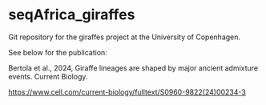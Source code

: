 # seqAfrica_giraffes
Git repository for the giraffes project at the University of Copenhagen.

See below for the publication:

Bertola et al., 2024, Giraffe lineages are shaped by major ancient admixture events. Current Biology.

https://www.cell.com/current-biology/fulltext/S0960-9822(24)00234-3

